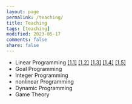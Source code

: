 ```yaml
---
layout: page
permalink: /teaching/
title: Teaching
tags: [teaching]
modified: 2023-05-17 
comments: false
share: false
---
```




* Linear Programming <a href="../线性规划1.pdf" class="textlink" target="_blank">[1.1]</a> <a href="../线性规划2.pdf" class="textlink" target="_blank">[1.2]</a> <a href="../线性规划3.pdf" class="textlink" target="_blank">[1.3]</a> <a href="../线性规划4.pdf" class="textlink" target="_blank">[1.4]</a> <a href="../线性规划5.pdf" class="textlink" target="_blank">[1.5]</a>
* Goal Programming 
* Integer Programming 
* nonlinear Programming
* Dynamic Programming
* Game Theory

